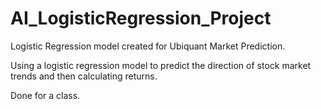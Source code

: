 # AI_LogisticRegression_Project
Logistic Regression model created for Ubiquant Market Prediction.

Using a logistic regression model to predict the direction of stock market trends and then calculating returns.

Done for a class.
